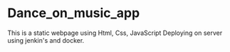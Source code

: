 # Dance_on_music_app
This is a static webpage using Html, Css, JavaScript Deploying on server using jenkin's and docker. 
